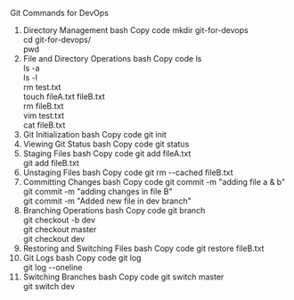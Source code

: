 Git Commands for DevOps
1. Directory Management
bash
Copy code
mkdir git-for-devops  
cd git-for-devops/  
pwd  
2. File and Directory Operations
bash
Copy code
ls  
ls -a  
ls -l  
rm test.txt  
touch fileA.txt fileB.txt  
rm fileB.txt  
vim test.txt  
cat fileB.txt  
3. Git Initialization
bash
Copy code
git init  
4. Viewing Git Status
bash
Copy code
git status  
5. Staging Files
bash
Copy code
git add fileA.txt  
git add fileB.txt  
6. Unstaging Files
bash
Copy code
git rm --cached fileB.txt  
7. Committing Changes
bash
Copy code
git commit -m "adding file a & b"  
git commit -m "adding changes in file B"  
git commit -m "Added new file in dev branch"  
8. Branching Operations
bash
Copy code
git branch  
git checkout -b dev  
git checkout master  
git checkout dev  
9. Restoring and Switching Files
bash
Copy code
git restore fileB.txt  
10. Git Logs
bash
Copy code
git log  
git log --oneline  
11. Switching Branches
bash
Copy code
git switch master  
git switch dev  
